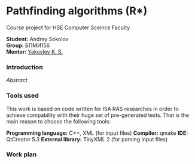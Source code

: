 # Pathfinding algorithms (R\*)
Course project for HSE Computer Sceince Faculty

**Student:** Andrey Sokolov    
**Group:** БПМИ156    
**Mentor:** [Yakovlev K. S.](//github.com/konstantin-yakovlev)

### Introduction

*Abstract*

### Tools used

This work is based on code written for ISA RAS researches in order to achieve compability with their huge set of pre-generated tests. That is the main reason to choose the following tools:

**Programming language:** C++, XML (for input files)
**Compiler:** qmake
**IDE:** QtCreator 5.3
**External library:** TinyXML 2 (for parsing input files)

### Work plan

